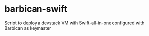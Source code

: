 # barbican-swift
Script to deploy a devstack VM with Swift-all-in-one configured with Barbican as keymaster
